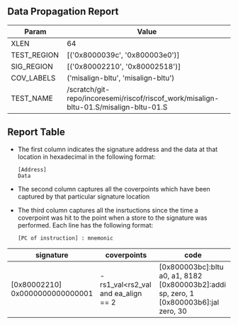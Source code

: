 
## Data Propagation Report

| Param       | Value    |
|-------------|----------|
| XLEN        | 64      |
| TEST_REGION | [('0x8000039c', '0x800003e0')]      |
| SIG_REGION  | [('0x80002210', '0x80002518')]      |
| COV_LABELS  | ('misalign-bltu', 'misalign-bltu')      |
| TEST_NAME   | /scratch/git-repo/incoresemi/riscof/riscof_work/misalign-bltu-01.S/misalign-bltu-01.S    |

## Report Table

- The first column indicates the signature address and the data at that location in hexadecimal in the following format: 
  ```
  [Address]
  Data
  ```

- The second column captures all the coverpoints which have been captured by that particular signature location

- The third column captures all the insrtuctions since the time a coverpoint was
  hit to the point when a store to the signature was performed. Each line has
  the following format:
  ```
  [PC of instruction] : mnemonic
  ```

<style>
table th:first-of-type {
    width: 5%;
}
table th:nth-of-type(2) {
    width: 40%;
}
table th:nth-of-type(3) {
    width: 55%;
}
</style>

|            signature             |               coverpoints               |                                               code                                                |
|----------------------------------|-----------------------------------------|---------------------------------------------------------------------------------------------------|
|[0x80002210]<br>0x0000000000000001|-  rs1_val<rs2_val and ea_align == 2<br> |[0x800003bc]:bltu a0, a1, 8182<br> [0x800003b2]:addi sp, zero, 1<br> [0x800003b6]:jal zero, 30<br> |
